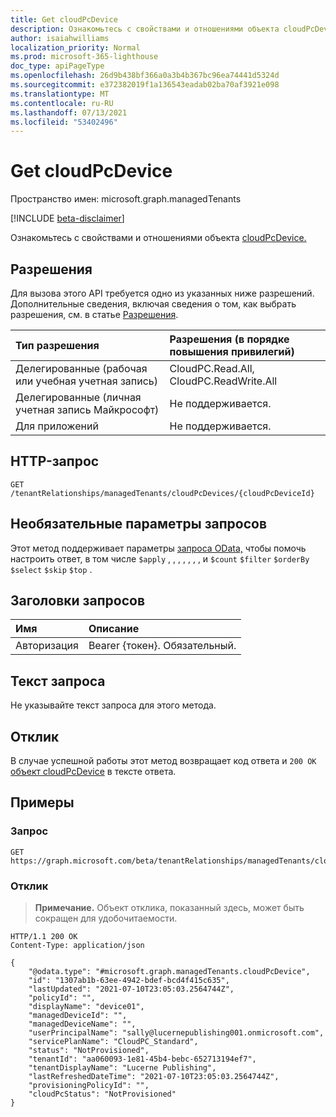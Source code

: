 ```yaml
---
title: Get cloudPcDevice
description: Ознакомьтесь с свойствами и отношениями объекта cloudPcDevice.
author: isaiahwilliams
localization_priority: Normal
ms.prod: microsoft-365-lighthouse
doc_type: apiPageType
ms.openlocfilehash: 26d9b438bf366a0a3b4b367bc96ea74441d5324d
ms.sourcegitcommit: e372382019f1a136543eadab02ba70af3921e098
ms.translationtype: MT
ms.contentlocale: ru-RU
ms.lasthandoff: 07/13/2021
ms.locfileid: "53402496"
---
```

# <a name="get-cloudpcdevice"></a>Get cloudPcDevice
Пространство имен: microsoft.graph.managedTenants

[!INCLUDE [beta-disclaimer](../../includes/beta-disclaimer.md)]

Ознакомьтесь с свойствами и отношениями объекта [cloudPcDevice.](../resources/managedtenants-cloudpcdevice.md)

## <a name="permissions"></a>Разрешения
Для вызова этого API требуется одно из указанных ниже разрешений. Дополнительные сведения, включая сведения о том, как выбрать разрешения, см. в статье [Разрешения](/graph/permissions-reference).

|Тип разрешения|Разрешения (в порядке повышения привилегий)|
|:---|:---|
|Делегированные (рабочая или учебная учетная запись)|CloudPC.Read.All, CloudPC.ReadWrite.All|
|Делегированные (личная учетная запись Майкрософт)|Не поддерживается.|
|Для приложений|Не поддерживается.|

## <a name="http-request"></a>HTTP-запрос

<!-- {
  "blockType": "ignored"
}
-->
``` http
GET /tenantRelationships/managedTenants/cloudPcDevices/{cloudPcDeviceId}
```

## <a name="optional-query-parameters"></a>Необязательные параметры запросов
Этот метод поддерживает параметры [запроса OData,](/graph/query-parameters) чтобы помочь настроить ответ, в том числе `$apply` , , , , , , , и `$count` `$filter` `$orderBy` `$select` `$skip` `$top` .

## <a name="request-headers"></a>Заголовки запросов
|Имя|Описание|
|:---|:---|
|Авторизация|Bearer {токен}. Обязательный.|

## <a name="request-body"></a>Текст запроса
Не указывайте текст запроса для этого метода.

## <a name="response"></a>Отклик

В случае успешной работы этот метод возвращает код ответа и `200 OK` [объект cloudPcDevice](../resources/managedtenants-cloudpcdevice.md) в тексте ответа.

## <a name="examples"></a>Примеры

### <a name="request"></a>Запрос
<!-- {
  "blockType": "request",
  "name": "get_cloudpcdevice"
}
-->
``` http
GET https://graph.microsoft.com/beta/tenantRelationships/managedTenants/cloudPcDevices/{cloudPcDeviceId}
```


### <a name="response"></a>Отклик
>**Примечание.** Объект отклика, показанный здесь, может быть сокращен для удобочитаемости.
<!-- {
  "blockType": "response",
  "truncated": true,
  "@odata.type": "microsoft.graph.managedTenants.cloudPcDevice"
}
-->
``` http
HTTP/1.1 200 OK
Content-Type: application/json

{
    "@odata.type": "#microsoft.graph.managedTenants.cloudPcDevice",
    "id": "1307ab1b-63ee-4942-bdef-bcd4f415c635",
    "lastUpdated": "2021-07-10T23:05:03.2564744Z",
    "policyId": "",
    "displayName": "device01",
    "managedDeviceId": "",
    "managedDeviceName": "",
    "userPrincipalName": "sally@lucernepublishing001.onmicrosoft.com",
    "servicePlanName": "CloudPC_Standard",
    "status": "NotProvisioned",
    "tenantId": "aa060093-1e81-45b4-bebc-652713194ef7",
    "tenantDisplayName": "Lucerne Publishing",
    "lastRefreshedDateTime": "2021-07-10T23:05:03.2564744Z",
    "provisioningPolicyId": "",
    "cloudPcStatus": "NotProvisioned"
}
```

